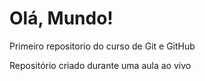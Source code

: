 # Olá, Mundo!
 Primeiro repositorio do curso de Git e GitHub

Repositório criado durante uma aula ao vivo
